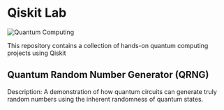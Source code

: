 # Qiskit Lab
![Quantum Computing](https://img.shields.io/badge/Quantum_Computing-Qiskit_Lab-FF5F15)

This repository contains a collection of hands-on quantum computing projects using Qiskit

## Quantum Random Number Generator (QRNG) 

Description: A demonstration of how quantum circuits can generate truly random numbers using the inherent randomness of quantum states.


